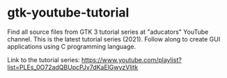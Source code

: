 # gtk-youtube-tutorial

Find all source files from GTK 3 tutorial series at "aducators" YouTube channel. This is the latest tutorial series (2021). Follow along to create GUI applications using C programming language.

Link to the tutorial series: https://www.youtube.com/playlist?list=PLEs_0O72adQBUpcPJv7dKaElGwyzVljtk
